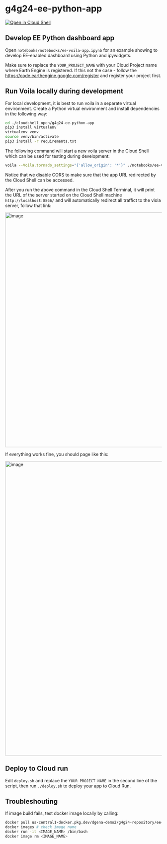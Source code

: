 # g4g24-ee-python-app


[![Open in Cloud Shell](https://gstatic.com/cloudssh/images/open-btn.svg)](https://shell.cloud.google.com/cloudshell/editor?cloudshell_git_repo=https://github.com/gena/g4g24-ee-python-app.git)

## Develop EE Python dashboard app

Open `notebooks/notebooks/ee-voila-app.ipynb` for an example showing to develop EE-enabled dashboard using Python and ipywidgets.

Make sure to replace the `YOUR_PROJECT_NAME` with your Cloud Project name where Earth Engine is registered. If this not the case - follow the https://code.earthengine.google.com/register and register your project first. 

## Run Voila locally during development

For local development, it is best to run voila in a separate virtual environment. Create a Python virtual environment and install dependencies in the following way:

```bash
cd ./cloudshell_open/g4g24-ee-python-app
pip3 install virtualenv
virtualenv venv
source venv/bin/activate
pip3 install -r requirements.txt 
```

The following command will start a new voila server in the Cloud Shell which can be used for testing during development:

```bash
voila --Voila.tornado_settings="{'allow_origin': '*'}" ./notebooks/ee-voila-app.ipynb
```

Notice that we disable CORS to make sure that the app URL redirected by the Cloud Shell can be accessed.

After you run the above command in the Cloud Shell Terminal, it will print the URL of the server started on the Cloud Shell machine `http://localhost:8866/` and will automatically redirect all traffict to the viola server, follow that link:

<img width="755" alt="image" src="https://github.com/user-attachments/assets/3b194ea4-f903-4ccc-ba05-38cc67701bf3">

If everything works fine, you should page like this:

<img width="947" alt="image" src="https://github.com/user-attachments/assets/7e5b3bf8-8f47-4198-8fa2-137c8e752e78">

## Deploy to Cloud run

Edit `deploy.sh` and replace the `YOUR_PROJECT_NAME` in the second line of the script, then run `./deploy.sh` to deploy your app to Cloud Run.

## Troubleshouting 

If image build fails, test docker image locally by calling:

```bash
docker pull us-central1-docker.pkg.dev/dgena-demo2/g4g24-repository/ee-python-app:latest
docker images # check image name
docker run -it <IMAGE_NAME> /bin/bash
docker image rm <IMAGE_NAME>
```

